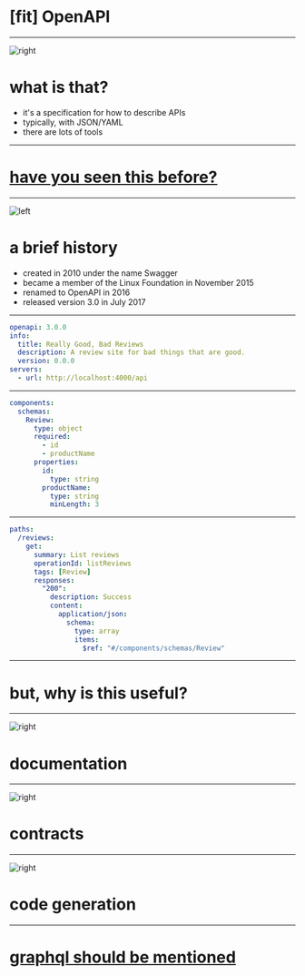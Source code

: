 # [fit] OpenAPI

---

![right](./img/question.svg)

# what is that?

- it's a specification for how to describe APIs
- typically, with JSON/YAML
- there are lots of tools

---

# [have you seen this before?](https://petstore.swagger.io/?_ga=2.225501658.1329879516.1549308291-350804693.1541977383)

---

![left](./img/history.svg)

# a brief history

- created in 2010 under the name Swagger
- became a member of the Linux Foundation in November 2015
- renamed to OpenAPI in 2016
- released version 3.0 in July 2017

---

```yaml
openapi: 3.0.0
info:
  title: Really Good, Bad Reviews
  description: A review site for bad things that are good.
  version: 0.0.0
servers:
  - url: http://localhost:4000/api
```

---

```yaml
components:
  schemas:
    Review:
      type: object
      required:
        - id
        - productName
      properties:
        id:
          type: string
        productName:
          type: string
          minLength: 3
```

---

```yaml
paths:
  /reviews:
    get:
      summary: List reviews
      operationId: listReviews
      tags: [Review]
      responses:
        "200":
          description: Success
          content:
            application/json:
              schema:
                type: array
                items:
                  $ref: "#/components/schemas/Review"
```

---

# but, why is this useful?

---

![right](./img/documentation.svg)

# documentation

---

![right](./img/contracts.svg)

# contracts

---

![right](./img/generation.svg)

# code generation

---

# [graphql should be mentioned](https://www.graphqlbin.com/v2/6RQ6TM)
